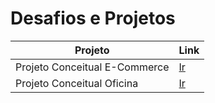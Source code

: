 # Desafios e Projetos

| Projeto | Link |
|---------|------|
| Projeto Conceitual E-Commerce | [Ir](/ProjetoConceitualEcommerce/) |
| Projeto Conceitual Oficina | [Ir](/ProjetoConceitualOficinaMecanica/) |
